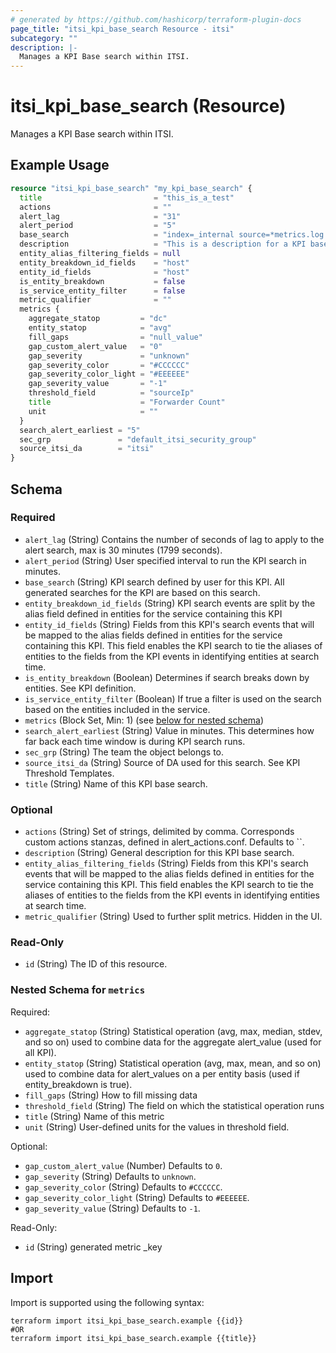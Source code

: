 ```yaml
---
# generated by https://github.com/hashicorp/terraform-plugin-docs
page_title: "itsi_kpi_base_search Resource - itsi"
subcategory: ""
description: |-
  Manages a KPI Base search within ITSI.
---
```


# itsi_kpi_base_search (Resource)

Manages a KPI Base search within ITSI.

## Example Usage

```terraform
resource "itsi_kpi_base_search" "my_kpi_base_search" {
  title                         = "this_is_a_test"
  actions                       = ""
  alert_lag                     = "31"
  alert_period                  = "5"
  base_search                   = "index=_internal source=*metrics.log group=tcpin_connections \n | eval sourceHost=if(isnull(hostname), sourceHost,hostname)"
  description                   = "This is a description for a KPI base search"
  entity_alias_filtering_fields = null
  entity_breakdown_id_fields    = "host"
  entity_id_fields              = "host"
  is_entity_breakdown           = false
  is_service_entity_filter      = false
  metric_qualifier              = ""
  metrics {
    aggregate_statop         = "dc"
    entity_statop            = "avg"
    fill_gaps                = "null_value"
    gap_custom_alert_value   = "0"
    gap_severity             = "unknown"
    gap_severity_color       = "#CCCCCC"
    gap_severity_color_light = "#EEEEEE"
    gap_severity_value       = "-1"
    threshold_field          = "sourceIp"
    title                    = "Forwarder Count"
    unit                     = ""
  }
  search_alert_earliest = "5"
  sec_grp               = "default_itsi_security_group"
  source_itsi_da        = "itsi"
}
```

<!-- schema generated by tfplugindocs -->
## Schema

### Required

- `alert_lag` (String) Contains the number of seconds of lag to apply to the alert search, max is 30 minutes (1799 seconds).
- `alert_period` (String) User specified interval to run the KPI search in minutes.
- `base_search` (String) KPI search defined by user for this KPI. All generated searches for the KPI are based on this search.
- `entity_breakdown_id_fields` (String) KPI search events are split by the alias field defined in entities for the service containing this KPI
- `entity_id_fields` (String) Fields from this KPI's search events that will be mapped to the alias fields defined in entities for the service containing this KPI. This field enables the KPI search to tie the aliases of entities to the fields from the KPI events in identifying entities at search time.
- `is_entity_breakdown` (Boolean) Determines if search breaks down by entities. See KPI definition.
- `is_service_entity_filter` (Boolean) If true a filter is used on the search based on the entities included in the service.
- `metrics` (Block Set, Min: 1) (see [below for nested schema](#nestedblock--metrics))
- `search_alert_earliest` (String) Value in minutes. This determines how far back each time window is during KPI search runs.
- `sec_grp` (String) The team the object belongs to.
- `source_itsi_da` (String) Source of DA used for this search. See KPI Threshold Templates.
- `title` (String) Name of this KPI base search.

### Optional

- `actions` (String) Set of strings, delimited by comma. Corresponds custom actions stanzas, defined in alert_actions.conf. Defaults to ``.
- `description` (String) General description for this KPI base search.
- `entity_alias_filtering_fields` (String) Fields from this KPI's search events that will be mapped to the alias fields defined in entities for the service containing this KPI. This field enables the KPI search to tie the aliases of entities to the fields from the KPI events in identifying entities at search time.
- `metric_qualifier` (String) Used to further split metrics. Hidden in the UI.

### Read-Only

- `id` (String) The ID of this resource.

<a id="nestedblock--metrics"></a>
### Nested Schema for `metrics`

Required:

- `aggregate_statop` (String) Statistical operation (avg, max, median, stdev, and so on) used to combine data for the aggregate alert_value (used for all KPI).
- `entity_statop` (String) Statistical operation (avg, max, mean, and so on) used to combine data for alert_values on a per entity basis (used if entity_breakdown is true).
- `fill_gaps` (String) How to fill missing data
- `threshold_field` (String) The field on which the statistical operation runs
- `title` (String) Name of this metric
- `unit` (String) User-defined units for the values in threshold field.

Optional:

- `gap_custom_alert_value` (Number) Defaults to `0`.
- `gap_severity` (String) Defaults to `unknown`.
- `gap_severity_color` (String) Defaults to `#CCCCCC`.
- `gap_severity_color_light` (String) Defaults to `#EEEEEE`.
- `gap_severity_value` (String) Defaults to `-1`.

Read-Only:

- `id` (String) generated metric _key

## Import

Import is supported using the following syntax:

```shell
terraform import itsi_kpi_base_search.example {{id}}
#OR
terraform import itsi_kpi_base_search.example {{title}}
```
